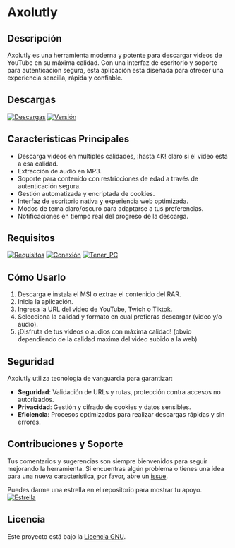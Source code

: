 # Axolutly

## Descripción
Axolutly es una herramienta moderna y potente para descargar videos de YouTube en su máxima calidad. Con una interfaz de escritorio y soporte para autenticación segura, esta aplicación está diseñada para ofrecer una experiencia sencilla, rápida y confiable.

## Descargas

[![Descargas](https://img.shields.io/badge/Programa-Axolutly-blueviolet)](https://github.com/TamakyTamagotchy/Axolutly/releases) [![Versión](https://img.shields.io/badge/versión-1.2.92-yellow)](https://github.com/TamakyTamagotchy/Axolutly/releases/tag/1.2.92)

## Características Principales
- Descarga videos en múltiples calidades, ¡hasta 4K! claro si el video esta a esa calidad.
- Extracción de audio en MP3.
- Soporte para contenido con restricciones de edad a través de autenticación segura.
- Gestión automatizada y encriptada de cookies.
- Interfaz de escritorio nativa y experiencia web optimizada.
- Modos de tema claro/oscuro para adaptarse a tus preferencias.
- Notificaciones en tiempo real del progreso de la descarga.

## Requisitos

[![Requisitos](https://img.shields.io/badge/requisitos-Windows%2010+-white)]() [![Conexión](https://img.shields.io/badge/conexión%20a%20Internet-yellow)]() [![Tener_PC](https://img.shields.io/badge/tener%20PC-blue)]()

## Cómo Usarlo
1. Descarga e instala el MSI o extrae el contenido del RAR.
2. Inicia la aplicación.
3. Ingresa la URL del video de YouTube, Twich o Tiktok.
4. Selecciona la calidad y formato en cual prefieras descargar (video y/o audio).
5. ¡Disfruta de tus videos o audios con máxima calidad! (obvio dependiendo de la calidad maxima del video subido a la web)

## Seguridad
Axolutly utiliza tecnología de vanguardia para garantizar:
- **Seguridad**: Validación de URLs y rutas, protección contra accesos no autorizados.
- **Privacidad**: Gestión y cifrado de cookies y datos sensibles.
- **Eficiencia**: Procesos optimizados para realizar descargas rápidas y sin errores.

## Contribuciones y Soporte
Tus comentarios y sugerencias son siempre bienvenidos para seguir mejorando la herramienta.
Si encuentras algún problema o tienes una idea para una nueva característica, por favor, abre un [issue](https://github.com/TamakyTamagotchy/Axolutly/issues).

Puedes darme una estrella en el repositorio para mostrar tu apoyo. 
[![Estrella](https://img.shields.io/github/stars/TamakyTamagotchy/Axolutly?style=social)]()
## Licencia
Este proyecto está bajo la [Licencia GNU](LICENSE).
